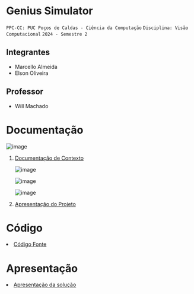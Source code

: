 # Genius Simulator

`PPC-CC: PUC Poços de Caldas - Ciência da Computação`
`Disciplina: Visão Computacional`
`2024 - Semestre 2`

## Integrantes

- Marcello Almeida
- Elson Oliveira

## Professor

- Will Machado

# Documentação
![image](https://github.com/user-attachments/assets/dcf9e148-4b74-4ecc-b8a4-c2ba48e0ccc1)
<ol>
<li><a href="docs/1-Documentação de Contexto.md"> Documentação de Contexto</a></li>

![image](https://github.com/user-attachments/assets/5ac8bdce-f0b0-423d-bd5a-3c628bd617ba)
  
![image](https://github.com/user-attachments/assets/33b9ba45-22d5-41a8-adbe-a11e45d46c1e)

![image](https://github.com/user-attachments/assets/28a8ef3c-554c-4ba5-8e39-571fbed1e29b)
<li><a href="docs/12-Apresentação do Projeto.md"> Apresentação do Projeto</a></li>
</ol>

# Código

<li><a href="src/README.md"> Código Fonte</a></li>


# Apresentação

<li><a href="presentation/README.md"> Apresentação da solução</a></li>
